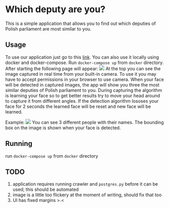 # Which deputy are you?

This is a simple application that allows you to find out which deputies of Polish parliament are most similar to you. 

## Usage

To use our application just go to this [link](https://github.com/GreenShade/similar-faces). You can also use it locally using docker and docker-compose. Run `docker-compose up` from `docker` directory. After starting the following page will appear:
![](https://lh3.googleusercontent.com/GxPmJXVw-DhOLwAiNCs19YQFgJ422zzk5-6jxaGLFeiZ7jooVTutXtXUIj9-2xJbSxZIgq2Yt1u-m0eWyyuvCK9UsxphR0mED4zTWXN5Z96K6IgaSCKuDtaK6xhX2zusgLrZOk_48FH8p3S3Uhjp-Z_a4PX4CqpFD8Uef_WrvJG3wbKIZU08BYSOWjyzl8zN2Enmq85Imf3Khu1K91CJTjyU0cZ_TylI-M-4j31SHnivujcMsRClkGswuYRHZJ71zzopBjynTQnQYQY-RwOqWm1MNW_pYB8m-Cc1Ms0bNj9R6SyhnMh6WgEQ7T7iEz7BuKGwZ4hp4aQVHVdwQg_wjNJ0v1udQ4lyOCDBpSQr1kIrZRnRNYYj4nNG2wtQhV-8PTpc4wK6GKQuy_NARtocT6QO3IDhAyG-M5uXzamI6h2UBWshqJnwpHhJf_2Dg_p_QqY5dWde8XupHnUPruMrycQjGw1aJsT-abYcocq0_nRKwIJO3S6k0vTmGTJCfAO7TEjBLx_RN2UpEavnuDdbu8e-QiiKdz7UiaLvurMJNwpl9yuvqGLKDKieaMGmRlUJVdatvV3Qlpwqh-e_2Do09JWwzmVWL9p11qBhXts5f-KJ3ghSh2iJFtiFuV3qh3ht1xL54TeDIR6daGr3IFuOCFtZR-8VV8zV2kWJWcoPb_4hobxjAr3ikkTPURTf6Gs-jPiIcp3kH2d5GoySlLU=w876-h797-no)
At the top you can see the image captured in real time from your built-in camera. To use it you may have to accept permissions in your browser to use camera.
When your face will be detected in captured images, the app will show you three the most similar deputies of Polish parliament to you. During capturing the algorithm is learning your face so to get better results try to move your head around to capture it from different angles.
If the detection algorithm lososes your face for 2 seconds the learned face will be reset and new face will be learned. 

Example:
![](https://lh3.googleusercontent.com/q5aFsoIxcLtLYYADVGo2DbDbbdpmIXYZ4TGwC0WPQwhDBjQSzrx4UyUv7AtWii49ggKIs2vp3VEBodnCcrUS98GXGDkhGKo4SfFhh8EspYPx30Uer1uiTyvUCB7j42quweqXV_EXJ0Fdk1dWPL4hlYmyF9my-9nO6ZSASFOMXoVN6Mfv41EnyxB75B1WMf9B8loUC8sBHOMz9CipFsDKK3WKU8CnguR6D1YYOvuJjjLQQhYnzhlhdMTh2VQl1Qg64hbjdLriWvEw-Gah_sAZTTS28JHDUADLNsg9JL0kl2Z0HEhJul6kUVdo47SYFiE495p9VxU1UUnagmdqvWaUN5UxQsKLh6kKYc2OXPevus34NLThZCcJci0unVajGCNDihAir-xDg6a8tWVp1UwH2RQDvRcqui-ibPKsG0ERUg-mA7fdJSz0fb_MUH7YLRa5610BsE2cyibq0k4U5giuXE84NBUEXnllYXuSaDigrRcYwn5_9OOyJdy3iSEVgpxBZq645-DOmX126HAV8LpHrQYo62YJoDLgmNICtdcKxhAhX262mBov6huo53zBoXolc_yeYwI700dL9wo5OVHDnCPicloOunuoTdFI3TFX5LUZTiBv5vJ1QPqj7tm5ZLL3-QvPEqXc8dOfcZqGXnWhAhYOKdMybYnHNR73zXbuG_GqawPZsausenRSBlkb0a-iGCJ8jmXYuwJq2nRPbEs=w648-h551-no)
You can see 3 different people with their names. The bounding box on the image is shown when your face is detected.

## Running
run `docker-compose up` from `docker` directory

## TODO
1. application requires running crawler and `postgres.py` before it can be used; this should be automated
2. image is a little too flickery at the moment of writing, should fix that too
3. UI has fixed margins >.<
